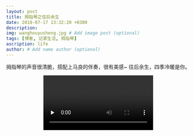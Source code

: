 ```yaml
---
layout: post
title: 拇指琴之往后余生
date: 2018-07-17 13:32:20 +0300
description: 
img: wanghouyusheng.jpg # Add image post (optional)
tags: [博客, 记录生活, 拇指琴]
ascription: life
author: # Add name author (optional)
---
```

拇指琴的声音很清脆，搭配上马良的伴奏，很有美感~ 往后余生，四季冷暖是你。
<center>
    <video id="video" controls="" preload="none">
        <source id="mp4" src="{{site.baseurl}}/assets/img/the-rest-of-life.mp4"></source>
    </video>
</center>

